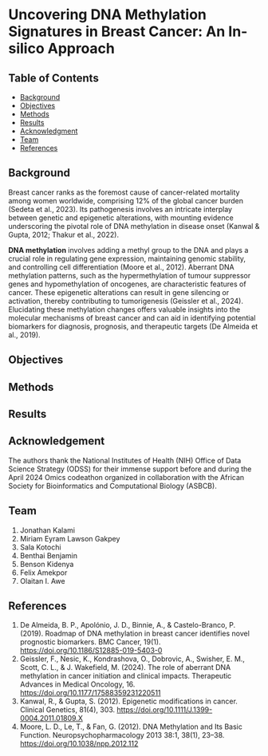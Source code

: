 # Uncovering DNA Methylation Signatures in Breast Cancer: An In-silico Approach

## Table of Contents
- [Background](#Background)
- [Objectives](#Objectives)
- [Methods](#Methods)
- [Results](#Results)
- [Acknowledgment](#Acknowledgment)
- [Team](#Team)
- [References](#References)

## Background
Breast cancer ranks as the foremost cause of cancer-related mortality among women worldwide, comprising 12% of the global cancer burden (Sedeta et al., 2023). Its pathogenesis involves an intricate interplay between genetic and epigenetic alterations, with mounting evidence underscoring the pivotal role of DNA methylation in disease onset (Kanwal & Gupta, 2012; Thakur et al., 2022). 

**DNA methylation** involves adding a methyl group to the DNA and plays a crucial role in regulating gene expression, maintaining genomic stability, and controlling cell differentiation (Moore et al., 2012). Aberrant DNA methylation patterns, such as the hypermethylation of tumour suppressor genes and hypomethylation of oncogenes, are characteristic features of cancer. These epigenetic alterations can result in gene silencing or activation, thereby contributing to tumorigenesis (Geissler et al., 2024). Elucidating these methylation changes offers valuable insights into the molecular mechanisms of breast cancer and can aid in identifying potential biomarkers for diagnosis, prognosis, and therapeutic targets (De Almeida et al., 2019).

## Objectives

## Methods

## Results

## Acknowledgement
The authors thank the National Institutes of Health (NIH) Office of Data Science Strategy (ODSS) for their immense support before and during the April 2024 Omics codeathon organized in collaboration with the African Society for Bioinformatics and Computational Biology (ASBCB).

## Team
1. Jonathan Kalami
2. Miriam Eyram Lawson Gakpey
3. Sala Kotochi
4. Benthai Benjamin
5. Benson Kidenya
6. Felix Amekpor
7. Olaitan I. Awe

## References
1. De Almeida, B. P., Apolónio, J. D., Binnie, A., & Castelo-Branco, P. (2019). Roadmap of DNA methylation in breast cancer identifies novel prognostic biomarkers. BMC Cancer, 19(1). https://doi.org/10.1186/S12885-019-5403-0
2. Geissler, F., Nesic, K., Kondrashova, O., Dobrovic, A., Swisher, E. M., Scott, C. L., & J. Wakefield, M. (2024). The role of aberrant DNA methylation in cancer initiation and clinical impacts. Therapeutic Advances in Medical Oncology, 16. https://doi.org/10.1177/17588359231220511
3. Kanwal, R., & Gupta, S. (2012). Epigenetic modifications in cancer. Clinical Genetics, 81(4), 303. https://doi.org/10.1111/J.1399-0004.2011.01809.X
4. Moore, L. D., Le, T., & Fan, G. (2012). DNA Methylation and Its Basic Function. Neuropsychopharmacology 2013 38:1, 38(1), 23–38. https://doi.org/10.1038/npp.2012.112



